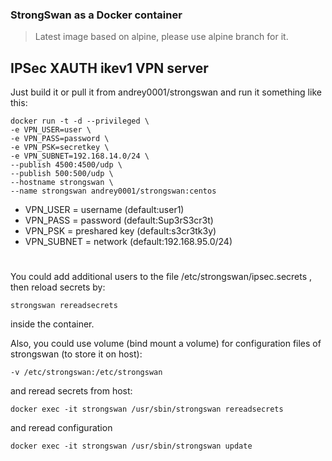 ### StrongSwan as a Docker container
> Latest image based on alpine, please use alpine branch for it.
## IPSec XAUTH ikev1 VPN server

Just build it or pull it from andrey0001/strongswan and run it something like this:

```
docker run -t -d --privileged \
-e VPN_USER=user \
-e VPN_PASS=password \
-e VPN_PSK=secretkey \
-e VPN_SUBNET=192.168.14.0/24 \
--publish 4500:4500/udp \
--publish 500:500/udp \
--hostname strongswan \
--name strongswan andrey0001/strongswan:centos
```

* VPN_USER = username (default:user1)
* VPN_PASS = password (default:Sup3rS3cr3t)
* VPN_PSK = preshared key (default:s3cr3tk3y)
* VPN_SUBNET = network (default:192.168.95.0/24)
#

You could add additional users to the file /etc/strongswan/ipsec.secrets , then reload secrets by: 
```
strongswan rereadsecrets
```
inside the container.

Also, you could use volume (bind mount a volume) for configuration files of strongswan (to store it on host):
```
-v /etc/strongswan:/etc/strongswan 
```
and reread secrets from host:
```
docker exec -it strongswan /usr/sbin/strongswan rereadsecrets
```
and reread configuration
```
docker exec -it strongswan /usr/sbin/strongswan update
```
